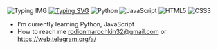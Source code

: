 ![Typing IMG](https://github.com/user-attachments/assets/e67fcf78-efc7-48af-af48-26de2229f2f6)
<a href="https://git.io/typing-svg"><img src="https://readme-typing-svg.herokuapp.com?font=Fira+Code&weight=500&size=40&pause=1000&color=8E4CB6&background=5D389000&vCenter=true&width=550&lines=Computer+since+student" alt="Typing SVG" /></a>
![Python](https://img.shields.io/badge/python-3670A0?style=for-the-badge&logo=python&logoColor=ffdd54) ![JavaScript](https://img.shields.io/badge/javascript-%23323330.svg?style=for-the-badge&logo=javascript&logoColor=%23F7DF1E) ![HTML5](https://img.shields.io/badge/html5-%23E34F26.svg?style=for-the-badge&logo=html5&logoColor=white) ![CSS3](https://img.shields.io/badge/css3-%231572B6.svg?style=for-the-badge&logo=css3&logoColor=white)
* I'm currently learning Python, JavaScript
* How to reach me rodionmarochkin32@gmail.com or https://web.telegram.org/a/
